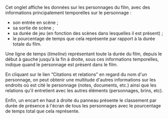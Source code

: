 Cet onglet affiche les données sur les personnages du film, avec des informations principalement temporelles sur le personnage :

* son entrée en scène ;
* sa sortie de scène ;
* sa durée de jeu (en fonction des scènes dans lesquelles il est présent) ;
* le pourcentage de temps que cela représente par rapport à la durée totale du film.

Une ligne de temps (*timeline*) représentant toute la durée du film, depuis le début à gauche jusqu'à la fin à droite, sous ces informations temporelles, indique quand le personnage est présent dans le film.

En cliquant sur le lien “Citations et relations” en regard du nom d'un personnage, on peut obtenir une multitude d'autres informations sur les endroits où est cité le personnage (notes, documents, etc.) ainsi que les relations qu'il entretient avec les autres éléments (personnages, brins, etc).

Enfin, un encart en haut à droite du panneau présente le classement par durée de présence à l'écran de tous les personnages avec le pourcentage de temps total que cela représente.